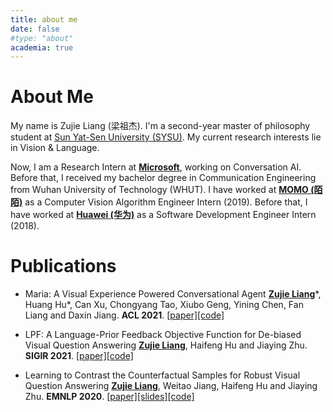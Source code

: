 ```yaml
---
title: about me
date: false
#type: "about"
academia: true
---
```




# About Me #

My name is Zujie Liang (梁祖杰). I'm a second-year master of philosophy student at [Sun Yat-Sen University (SYSU)](https://www.sysu.edu.cn). My current research interests lie in Vision & Language.

Now, I am a Research Intern at **<u>Microsoft</u>**, working on Conversation AI. Before that, I received my bachelor degree in Communication Engineering from Wuhan University of Technology (WHUT). I have worked at **<u>MOMO (陌陌)</u>** as a Computer Vision Algorithm Engineer Intern (2019). Before that, I have worked at <u>**Huawei (华为)**</u> as a Software Development Engineer Intern (2018). 

# Publications #

- Maria: A Visual Experience Powered Conversational Agent
<u>**Zujie Liang**</u>\*, Huang Hu\*, Can Xu, Chongyang Tao, Xiubo Geng, Yining Chen, Fan Liang and Daxin Jiang.
    **ACL 2021**. [[paper]](https://arxiv.org/abs/2105.13073)[[code]](https://github.com/jokieleung/Maria)

- LPF: A Language-Prior Feedback Objective Function for De-biased Visual Question Answering
<u>**Zujie Liang**</u>, Haifeng Hu and Jiaying Zhu.
    **SIGIR 2021**. [[paper]](https://arxiv.org/abs/2105.14300)[[code]](https://github.com/jokieleung/LPF-VQA)

- Learning to Contrast the Counterfactual Samples for Robust Visual Question Answering
<u>**Zujie Liang**</u>, Weitao Jiang, Haifeng Hu and Jiaying Zhu.
    **EMNLP 2020**. [[paper]](https://www.aclweb.org/anthology/2020.emnlp-main.265.pdf)[[slides]](attaches/Learning_to_Contrast_EMNLP_2020_slides.pdf)[[code]](https://github.com/jokieleung/CL-VQA)


